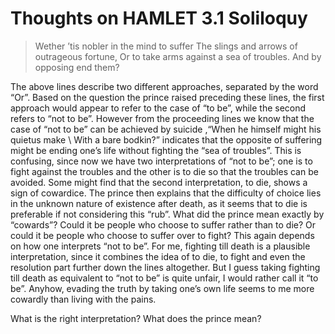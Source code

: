 # Thoughts on HAMLET 3.1 Soliloquy


> Wether ’tis nobler in the mind to suffer
> The slings and arrows of outrageous fortune,
> Or to take arms against a sea of troubles.
> And by opposing end them?

The above lines describe two different approaches, separated by the word “Or”. Based on the question the prince raised preceding these lines, the first approach would appear to refer to the case of “to be”, while the second refers to “not to be”. However from the proceeding lines we know that the case of “not to be” can be achieved by suicide ,“When he himself might his quietus make \ With a bare bodkin?” indicates that the opposite of suffering might be ending one’s life without fighting the “sea of troubles”. This is confusing, since now we have two interpretations of “not to be”; one is to fight against the troubles and the other is to die so that the troubles can be avoided. Some might find that the second interpretation, to die, shows a sign of cowardice. The prince then explains that the difficulty of choice lies in the unknown nature of existence after death, as it seems that to die is preferable if not considering this “rub”. What did the prince mean exactly by “cowards”? Could it be people who choose to suffer rather than to die? Or could it be people who choose to suffer over to fight? This again depends on how one interprets “not to be”. For me, fighting till death is a plausible interpretation, since it combines the idea of to die, to fight and even the resolution part further down the lines altogether. But I guess taking fighting till death as equivalent to “not to be” is quite unfair, I would rather call it “to be”. Anyhow, evading the truth by taking one’s own life seems to me more cowardly than living with the pains.

What is the right interpretation? What does the prince mean?
